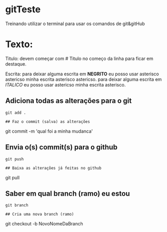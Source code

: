 # gitTeste
Treinando utilizar o terminal para usar os comandos de git&amp;gitHub

# Texto:

Titulo: devem começar com # Titulo no começo da linha para ficar em destaque.

Escrita: para deixar alguma escrita em **NEGRITO** eu posso usar
asterisco astericso minha escrita asterisco astericso.  para deixar alguma escrita em *ITALICO* eu posso usar
astericso minha escrita asterisco.

## Adiciona todas as alterações para o git
```
git add .

## Faz o commit (salva) as alterações
```
git commit -m 'qual foi a minha mudanca'

## Envia o(s) commit(s) para o github
```
git push

## Baixa as alterações já feitas no github
```
git pull

## Saber em qual branch (ramo) eu estou
```
git branch

## Cria uma nova branch (ramo)
``` 
git checkout -b NovoNomeDaBranch
